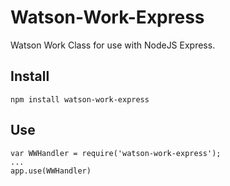 # Watson-Work-Express
Watson Work Class for use with NodeJS Express.

## Install
```
npm install watson-work-express
```

## Use
```
var WWHandler = require('watson-work-express');
...
app.use(WWHandler)
```

